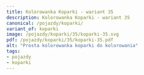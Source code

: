 ```yaml
---
title: Kolorowanka Koparki - wariant 35
description: Kolorowanka Koparki - wariant 35
canonical: /pojazdy/koparki/
variant_of: koparki
image: /pojazdy/koparki/35/koparki-35.svg
pdf: /pojazdy/koparki/35/koparki-35.pdf
alt: "Prosta kolorowanka koparki do kolorowania"
tags:
- pojazdy
- koparki
---
```

